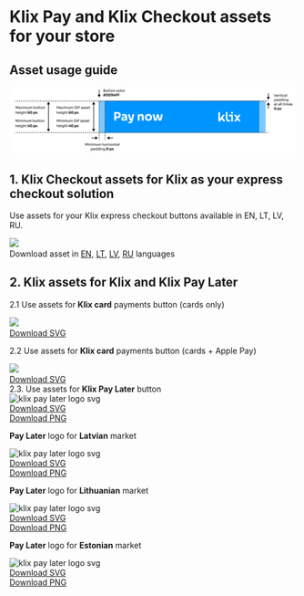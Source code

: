 # Klix Pay and Klix Checkout assets for your store

## Asset usage guide

![Klix static asset usage guide](images/asset_usage_guide.png "Klix static asset usage guide")

## 1. Klix Checkout assets for Klix as your express checkout solution

Use assets for your Klix express checkout buttons available in EN, LT, LV, RU.

<!-- markdownlint-disable MD033 -->
<div>
    <img src="../images/logos/quick-checkout-en.gif" width="50%" />
    <div style="font-size: 14px;">Download asset in <a href="../images/logos/quick-checkout-en.gif">EN</a>, <a href="../images/logos/quick-checkout-lt.gif">LT</a>, <a href="../images/logos/quick-checkout-lv.gif">LV</a>, <a href="../images/logos/quick-checkout-ru.gif">RU</a> languages</div>
</div>

## 2. Klix assets for Klix and Klix Pay Later

2.1 Use assets for <b>Klix card</b> payments button (cards only)

<!-- markdownlint-disable MD033 -->
<div>
    <div style="width:49%; display:inline-block;">
        <img src="../images/logos/pay-by-card/pay-by-card.svg" width="45%" />
        <a href="../images/logos/pay-by-card/pay-by-card.svg" style="display:block;font-size: 14px">Download SVG</a>
    </div>
</div>

2.2 Use assets for <b>Klix card</b> payments button (cards + Apple Pay)
<div>
    <div style="width:49%; display:inline-block;">
        <img src="../images/logos/apple-pay/apple-pay.svg" width="45%" />
        <a href="../images/logos/apple-pay/apple-pay.svg" style="display:block;font-size: 14px">Download SVG</a>
    </div>
</div>
2.3. Use assets for <b>Klix Pay Later</b> button


<div>
    <div style="width:49%; display:inline-block;">
        <img src="../images/logos/pay-later/icon-klix_pay_later.svg" alt="klix pay later logo svg" width="45%" />
        <a href="../images/logos/pay-later/icon-klix_pay_later.svg" style="display:block;font-size: 14px">Download SVG</a>
        <a href="../images/logos/pay-later/icon-klix_pay_later.png" style="display:block;font-size: 14px">Download PNG</a>
    </div>
</div>

<b>Pay Later</b> logo for <b>Latvian</b> market
<div>
    <div style="width:49%; display:inline-block;">
        <img src="../images/logos/pay-later/logo_LV.svg" alt="klix pay later logo svg" width="45%" />
        <a href="../images/logos/pay-later/logo_LV.svg" style="display:block;font-size: 14px">Download SVG</a>
        <a href="../images/logos/pay-later/logo_LV.png" style="display:block;font-size: 14px">Download PNG</a>
    </div>
</div>

<b>Pay Later</b> logo for <b>Lithuanian</b> market
<div>
    <div style="width:49%; display:inline-block;">
        <img src="../images/logos/pay-later/logo_LT.svg" alt="klix pay later logo svg" width="45%" />
        <a href="../images/logos/pay-later/logo_LT.svg" style="display:block;font-size: 14px">Download SVG</a>
        <a href="../images/logos/pay-later/logo_LT.png" style="display:block;font-size: 14px">Download PNG</a>
    </div>
</div>

<b>Pay Later</b> logo for <b>Estonian</b> market
<div>
    <div style="width:49%; display:inline-block;">
        <img src="../images/logos/pay-later/logo_EE.svg" alt="klix pay later logo svg" width="45%" />
        <a href="../images/logos/pay-later/logo_EE.svg" style="display:block;font-size: 14px">Download SVG</a>
        <a href="../images/logos/pay-later/logo_EE.png" style="display:block;font-size: 14px">Download PNG</a>
    </div>
</div>
